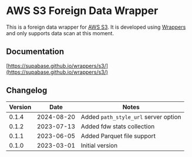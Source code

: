# AWS S3 Foreign Data Wrapper

This is a foreign data wrapper for [AWS S3](https://aws.amazon.com/s3/). It is developed using [Wrappers](https://github.com/supabase/wrappers) and only supports data scan at this moment.

## Documentation

[https://supabase.github.io/wrappers/s3/](https://supabase.github.io/wrappers/s3/)

## Changelog

| Version | Date       | Notes                                                |
| ------- | ---------- | ---------------------------------------------------- |
| 0.1.4   | 2024-08-20 | Added `path_style_url` server option                 |
| 0.1.2   | 2023-07-13 | Added fdw stats collection                           |
| 0.1.1   | 2023-06-05 | Added Parquet file support                           |
| 0.1.0   | 2023-03-01 | Initial version                                      |
